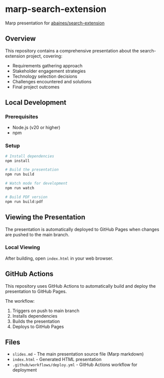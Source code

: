 # marp-search-extension

Marp presentation for [abaines/search-extension](https://github.com/abaines/search-extension)

## Overview

This repository contains a comprehensive presentation about the search-extension project, covering:
- Requirements gathering approach
- Stakeholder engagement strategies
- Technology selection decisions
- Challenges encountered and solutions
- Final project outcomes

## Local Development

### Prerequisites
- Node.js (v20 or higher)
- npm

### Setup

```bash
# Install dependencies
npm install

# Build the presentation
npm run build

# Watch mode for development
npm run watch

# Build PDF version
npm run build:pdf
```

## Viewing the Presentation

The presentation is automatically deployed to GitHub Pages when changes are pushed to the main branch.

### Local Viewing
After building, open `index.html` in your web browser.

## GitHub Actions

This repository uses GitHub Actions to automatically build and deploy the presentation to GitHub Pages.

The workflow:
1. Triggers on push to main branch
2. Installs dependencies
3. Builds the presentation
4. Deploys to GitHub Pages

## Files

- `slides.md` - The main presentation source file (Marp markdown)
- `index.html` - Generated HTML presentation
- `.github/workflows/deploy.yml` - GitHub Actions workflow for deployment
